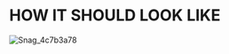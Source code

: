 # HOW IT SHOULD LOOK LIKE
![Snag_4c7b3a78](https://user-images.githubusercontent.com/65237382/135784920-457c524d-a69b-450c-8ed9-c6915bd0ec84.png)
